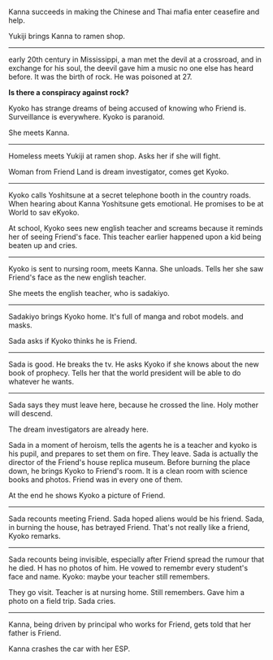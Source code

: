Kanna succeeds in making the Chinese and Thai mafia enter ceasefire and help. 

Yukiji brings Kanna to ramen shop. 

---
early 20th century in Mississippi, a man met the devil at a crossroad, and in exchange for his soul, the deevil gave him a music no one else has heard before. It was the birth of rock. He was poisoned at 27. 

**Is there a conspiracy against rock?**

Kyoko has strange dreams of being accused of knowing who Friend is. 
Surveillance is everywhere. Kyoko is paranoid. 

She meets Kanna.

---
Homeless meets Yukiji at ramen shop. Asks her if she will fight. 

Woman from Friend Land is dream investigator, comes get Kyoko. 

---
Kyoko calls Yoshitsune at a secret telephone booth in the country roads. When hearing about Kanna Yoshitsune gets emotional. He promises to be at World to sav eKyoko. 

At school, Kyoko sees new english teacher and screams because it reminds her of seeing Friend's face. This teacher earlier happened upon a kid being beaten up and cries. 

---
Kyoko is sent to nursing room, meets Kanna. She unloads. Tells her she saw Friend's face as the new english teacher. 

She meets the english teacher, who is sadakiyo.

---
Sadakiyo brings Kyoko home. It's full of manga and robot models. and masks. 

Sada asks if Kyoko thinks he is Friend. 

---
Sada is good. He breaks the tv. He asks  Kyoko if she knows about the new book of prophecy. Tells her that the world president will be able to do whatever he wants. 

---
Sada says they must leave here, because he crossed the line. Holy mother will descend. 

The dream investigators are already here. 

Sada in a moment of heroism, tells the agents he is a teacher and kyoko is his pupil, and prepares to set them on fire. They leave. 
Sada is actually the director of the Friend's house replica museum. Before burning the place down, he brings Kyoko to Friend's room. It is a clean room with science books and photos. Friend was in every one of them. 

At the end he shows Kyoko a picture of Friend. 

---
Sada recounts meeting Friend. Sada hoped aliens would be his friend. 
Sada, in burning the house, has betrayed Friend. That's not really like a friend, Kyoko remarks. 

---
Sada recounts being invisible, especially after Friend spread the rumour that he died. H has no photos of him. He vowed to remembr every student's face and name. Kyoko: maybe your teacher still remembers. 

They go visit. Teacher is at nursing home. Still remembers. Gave him a photo on a field trip. Sada cries. 

---
Kanna, being driven by principal who works for Friend, gets told that her father is Friend. 

Kanna crashes the car with her ESP.

